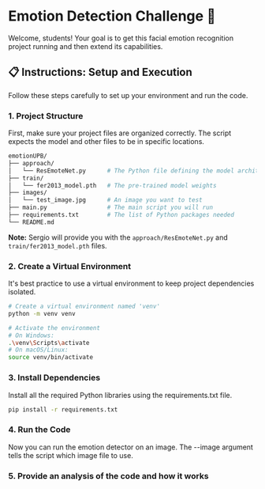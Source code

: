# Emotion Detection Challenge 🚀

Welcome, students! Your goal is to get this facial emotion recognition project running and then extend its capabilities.



## 📋 Instructions: Setup and Execution

Follow these steps carefully to set up your environment and run the code.

### 1. Project Structure

First, make sure your project files are organized correctly. The script expects the model and other files to be in specific locations.
```bash
emotionUPB/
├── approach/
│   └── ResEmoteNet.py      # The Python file defining the model architecture
├── train/
│   └── fer2013_model.pth   # The pre-trained model weights
├── images/
│   └── test_image.jpg      # An image you want to test
├── main.py                 # The main script you will run
├── requirements.txt        # The list of Python packages needed
└── README.md
```
**Note:** Sergio will provide you with the `approach/ResEmoteNet.py` and `train/fer2013_model.pth` files.

### 2. Create a Virtual Environment

It's best practice to use a virtual environment to keep project dependencies isolated.

```bash
# Create a virtual environment named 'venv'
python -m venv venv

# Activate the environment
# On Windows:
.\venv\Scripts\activate
# On macOS/Linux:
source venv/bin/activate
```
### 3. Install Dependencies

Install all the required Python libraries using the requirements.txt file.
```bash
pip install -r requirements.txt
```

### 4. Run the Code
Now you can run the emotion detector on an image. The --image argument tells the script which image file to use.
### 5. Provide an analysis of the code and how it works